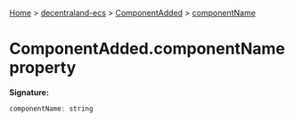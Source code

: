 [Home](./index) &gt; [decentraland-ecs](./decentraland-ecs.md) &gt; [ComponentAdded](./decentraland-ecs.componentadded.md) &gt; [componentName](./decentraland-ecs.componentadded.componentname.md)

# ComponentAdded.componentName property


**Signature:**
```javascript
componentName: string
```
